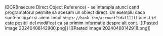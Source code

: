 IDOR(Insecure Direct Object Reference) - se intampla atunci cand programatorul permite sa acesam un obiect direct. Un exemplu daca suntem logati si avem lincul  `https://bank.thm/account?id=111111` acest `id` este posibil del modificat ca sa primim informatie despre alt cont. 
![[Pasted image 20240408142900.png]]
![[Pasted image 20240408142918.png]]
